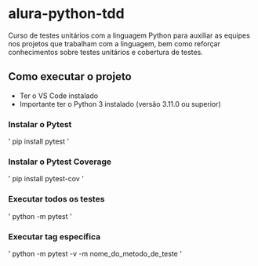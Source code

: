 # alura-python-tdd
Curso de testes unitários com a linguagem Python para auxiliar as equipes nos projetos que trabalham com a linguagem, bem como reforçar conhecimentos sobre testes unitários e cobertura de testes.

## Como executar o projeto

* Ter o VS Code instalado
* Importante ter o Python 3 instalado (versão 3.11.0 ou superior)

### Instalar o Pytest
'
 pip install pytest
'

### Instalar o Pytest Coverage
'
pip install pytest-cov
'

### Executar todos os testes
'
python -m pytest
'

### Executar tag específica
'
python -m pytest -v -m nome_do_metodo_de_teste
'



